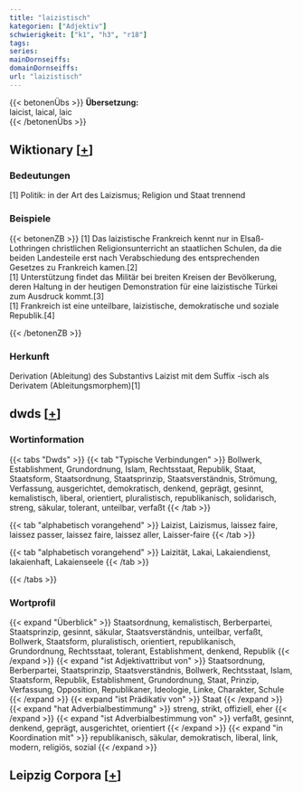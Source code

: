 ```yaml
---
title: "laizistisch"
kategorien: ["Adjektiv"]
schwierigkeit: ["k1", "h3", "r18"]
tags:
series:
mainDornseiffs:
domainDornseiffs:
url: "laizistisch"
---
```


{{< betonenÜbs >}}
**Übersetzung:**  
laicist, laical, laic  
{{< /betonenÜbs >}}

## Wiktionary [[+](https://de.wiktionary.org/wiki/laizistisch)]

### Bedeutungen
[1] Politik: in der Art des Laizismus; Religion und Staat trennend  

### Beispiele
{{< betonenZB >}}
[1] Das laizistische Frankreich kennt nur in Elsaß-Lothringen christlichen Religionsunterricht an staatlichen Schulen, da die beiden Landesteile erst nach Verabschiedung des entsprechenden Gesetzes zu Frankreich kamen.[2]  
[1] Unterstützung findet das Militär bei breiten Kreisen der Bevölkerung, deren Haltung in der heutigen Demonstration für eine laizistische Türkei zum Ausdruck kommt.[3]  
[1] Frankreich ist eine unteilbare, laizistische, demokratische und soziale Republik.[4]  

{{< /betonenZB >}}
### Herkunft
Derivation (Ableitung) des Substantivs Laizist mit dem Suffix -isch als Derivatem (Ableitungsmorphem)[1]  



## dwds [[+](https://www.dwds.de/wb/laizistisch)]

### Wortinformation
{{< tabs "Dwds" >}}
{{< tab "Typische Verbindungen" >}}
Bollwerk, Establishment, Grundordnung, Islam, Rechtsstaat, Republik, Staat, Staatsform, Staatsordnung, Staatsprinzip, Staatsverständnis, Strömung, Verfassung, ausgerichtet, demokratisch, denkend, geprägt, gesinnt, kemalistisch, liberal, orientiert, pluralistisch, republikanisch, solidarisch, streng, säkular, tolerant, unteilbar, verfaßt
{{< /tab >}}

{{< tab "alphabetisch vorangehend" >}}
Laizist, Laizismus, laissez faire, laissez passer, laissez faire, laissez aller, Laisser-faire
{{< /tab >}}

{{< tab "alphabetisch vorangehend" >}}
Laizität, Lakai, Lakaiendienst, lakaienhaft, Lakaienseele
{{< /tab >}}

{{< /tabs >}}

### Wortprofil
{{< expand "Überblick" >}} Staatsordnung, kemalistisch, Berberpartei, Staatsprinzip, gesinnt, säkular, Staatsverständnis, unteilbar, verfaßt, Bollwerk, Staatsform, pluralistisch, orientiert, republikanisch, Grundordnung, Rechtsstaat, tolerant, Establishment, denkend, Republik {{< /expand >}}
{{< expand "ist Adjektivattribut von" >}} Staatsordnung, Berberpartei, Staatsprinzip, Staatsverständnis, Bollwerk, Rechtsstaat, Islam, Staatsform, Republik, Establishment, Grundordnung, Staat, Prinzip, Verfassung, Opposition, Republikaner, Ideologie, Linke, Charakter, Schule {{< /expand >}}
{{< expand "ist Prädikativ von" >}} Staat {{< /expand >}}
{{< expand "hat Adverbialbestimmung" >}} streng, strikt, offiziell, eher {{< /expand >}}
{{< expand "ist Adverbialbestimmung von" >}} verfaßt, gesinnt, denkend, geprägt, ausgerichtet, orientiert {{< /expand >}}
{{< expand "in Koordination mit" >}} republikanisch, säkular, demokratisch, liberal, link, modern, religiös, sozial {{< /expand >}}

## Leipzig Corpora [[+](https://corpora.uni-leipzig.de/en/res?word=laizistisch&corpusId=deu_newscrawl-public_2018)]


